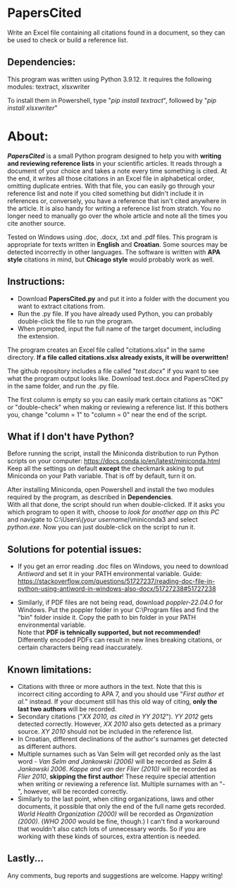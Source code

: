# PapersCited
Write an Excel file containing all citations found in a document, so they can be used to check or build a reference list.

## Dependencies:
This program was written using Python 3.9.12. It requires the following modules:
textract, xlsxwriter

To install them in Powershell, type "*pip install textract*", followed by "*pip install xlsxwriter*"

# About:
***PapersCited*** is a small Python program designed to help you with **writing and reviewing reference lists** in your scientific articles. It reads through a document of your choice and takes a note every time something is cited. At the end, it writes all those citations in an Excel file in alphabetical order, omitting duplicate entries. 
With that file, you can easily go through your reference list and note if you cited something but didn't include it in references or, conversely, you have a reference that isn't cited anywhere in the article. It is also handy for writing a reference list from stratch. You no longer need to manually go over the whole article and note all the times you cite another source.

Tested on Windows using .doc, .docx, .txt and .pdf files. 
This program is appropriate for texts written in **English** and **Croatian**. Some sources may be detected incorrectly in other languages. The software is written with **APA style** citations in mind, but **Chicago style** would probably work as well.

## Instructions:
- Download **PapersCited.py** and put it into a folder with the document you want to extract citations from.
- Run the .py file. If you have already used Python, you can probably double-click the file to run the program.
- When prompted, input the full name of the target document, including the extension.

The program creates an Excel file called "citations.xlsx" in the same directory. **If a file called citations.xlsx already exists, it will be overwritten!**

The github repository includes a file called "*test.docx*" if you want to see what the program output looks like. Download test.docx and PapersCited.py in the same folder, and run the .py file.

The first column is empty so you can easily mark certain citations as "OK" or "double-check" when making or reviewing a reference list. If this bothers you, change "column = 1" to "column = 0" near the end of the script.

## What if I don't have Python?
Before running the script, install the Miniconda distribution to run Python scripts on your computer: 
https://docs.conda.io/en/latest/miniconda.html  
Keep all the settings on default **except** the checkmark asking to put Miniconda on your Path variable. That is off by default, turn it on.  

After installing Miniconda, open Powershell and install the two modules required by the program, as described in **Dependencies**.  
With all that done, the script should run when double-clicked. If it asks you which program to open it with, choose to *look for another app on this PC* and navigate to C:\Users\\*(your username)*\miniconda3 and select *python.exe*. Now you can just double-click on the script to run it.

## Solutions for potential issues:
- If you get an error reading .doc files on Windows, you need to download *Antiword* and set it in your PATH environmental variable.
Guide: https://stackoverflow.com/questions/51727237/reading-doc-file-in-python-using-antiword-in-windows-also-docx/51727238#51727238

- Similarly, if PDF files are not being read, download *poppler-22.04.0* for Windows. Put the poppler folder in your C:\Program files and find the "bin" folder inside it. Copy the path to bin folder in your PATH environmental variable.  
Note that **PDF is tehnically supported, but not recommended!** Differently encoded PDFs can result in new lines breaking citations, or certain characters being read inaccurately. 

## Known limitations:
- Citations with three or more authors in the text. Note that this is incorrect citing according to APA 7, and you should use "*First author et al.*" instead. If your document still has this old way of citing, **only the last two authors** will be recorded.
- Secondary citations ("*XX 2010, as cited in YY 2012*"). *YY 2012* gets detected correctly. However, *XX 2010* also gets detected as a primary source. *XY 2010* should not be included in the reference list.
- In Croatian, different declinations of the author's surnames get detected as different authors.
- Multiple surnames such as Van Selm will get recorded only as the last word - *Van Selm and Jankowski (2006)* will be recorded as *Selm & Jankowski 2006*. *Kappe and van der Flier (2010)* will be recorded as *Flier 2010*, **skipping the first author**! These require special attention when writing or reviewing a reference list. Multiple surnames with an "-", however, will be recorded correctly.
- Similarly to the last point, when citing organizations, laws and other documents, it possible that only the end of the full name gets recorded. *World Health Organization (2000)* will be recorded as *Organization (2000)*. (*WHO 2000* would be fine, though.) I can't find a workaround that wouldn't also catch lots of unnecessary words. So if you are working with these kinds of sources, extra attention is needed.

## Lastly...
Any comments, bug reports and suggestions are welcome. Happy writing!
